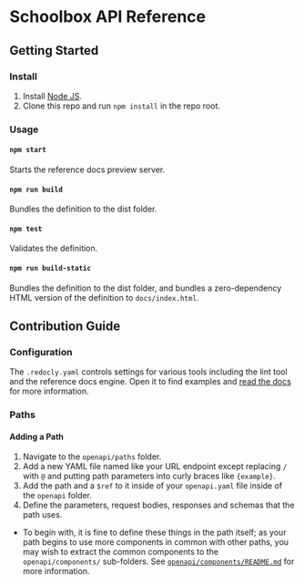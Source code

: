 # Schoolbox API Reference

## Getting Started

### Install

1. Install [Node JS](https://nodejs.org/).
2. Clone this repo and run `npm install` in the repo root.

### Usage

#### `npm start`
Starts the reference docs preview server.

#### `npm run build`
Bundles the definition to the dist folder.

#### `npm test`
Validates the definition.

#### `npm run build-static`
Bundles the definition to the dist folder, and bundles a zero-dependency HTML
version of the definition to `docs/index.html`.

## Contribution Guide

### Configuration

The `.redocly.yaml` controls settings for various
tools including the lint tool and the reference
docs engine.  Open it to find examples and 
[read the docs](https://docs.redoc.ly/cli/configuration/)
for more information.


### Paths

#### Adding a Path

1. Navigate to the `openapi/paths` folder.
2. Add a new YAML file named like your URL endpoint except replacing `/` with `@` and putting path parameters into curly braces like `{example}`.
3. Add the path and a `$ref` to it inside of your `openapi.yaml` file inside of the `openapi` folder.
4. Define the parameters, request bodies, responses and schemas that the path
   uses.
  * To begin with, it is fine to define these things in the path itself; as your
    path begins to use more components in common with other paths, you may wish
    to extract the common components to the `openapi/components/` sub-folders.
    See [`openapi/components/README.md`](openapi/components/README.md) for more
    information.
